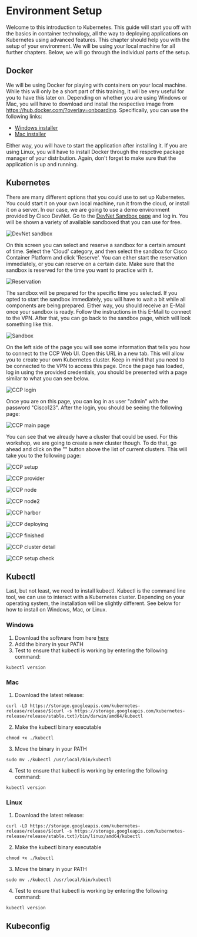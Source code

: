 # Environment Setup
Welcome to this introduction to Kubernetes. This guide will start you off with the basics in container technology, all the way to deploying applications on Kubernetes using advanced features. This chapter should help you with the setup of your environment. We will be using your local machine for all further chapters. Below, we will go through the individual parts of the setup.

## Docker
We will be using Docker for playing with containers on your local machine. While this will only be a short part of this training, it will be very useful for you to have this later on. Depending on whether you are using Windows or Mac, you will have to download and install the respective image from https://hub.docker.com/?overlay=onboarding. Specifically, you can use the following links:
- [Windows installer](https://download.docker.com/win/stable/Docker%20for%20Windows%20Installer.exe)
- [Mac installer](https://download.docker.com/mac/stable/Docker.dmg)

Either way, you will have to start the application after installing it. If you are using Linux, you will have to install Docker through the respctive package manager of your distribution. Again, don't forget to make sure that the application is up and running.

## Kubernetes
There are many different options that you could use to set up Kubernetes. You could start it on your own local machine, run it from the cloud, or install it on a server. In our case, we are going to use a demo environment provided by Cisco DevNet. Go to the [DevNet Sandbox page](https://devnetsandbox.cisco.com) and log in. You will be shown a variety of available sandboxed that you can use for free.

![DevNet sandbox](img/devnet_sandbox.png?raw=true "DevNet sandbox")

On this screen you can select and reserve a sandbox for a certain amount of time. Select the 'Cloud' category, and then select the sandbox for Cisco Container Platform and click 'Reserve'. You can either start the reservation immediately, or you can reserve on a certain date. Make sure that the sandbox is reserved for the time you want to practice with it.

![Reservation](img/reservation.png?raw=true "Reservation")

The sandbox will be prepared for the specific time you selected. If you opted to start the sandbox immediately, you will have to wait a bit while all components are being prepared. Either way, you should receive an E-Mail once your sandbox is ready. Follow the instructions in this E-Mail to connect to the VPN. After that, you can go back to the sandbox page, which will look something like this.

![Sandbox](img/sandbox.png?raw=true "Sandbox")

On the left side of the page you will see some information that tells you how to connect to the CCP Web UI. Open this URL in a new tab. This will allow you to create your own Kubernetes cluster. Keep in mind that you need to be connected to the VPN to access this page. Once the page has loaded, log in using the provided credentials, you should be presented with a page similar to what you can see below.

![CCP login](img/ccplogin.png?raw=true "CCP login")

Once you are on this page, you can log in as user "admin" with the password "Cisco123". After the login, you should be seeing the following page:

![CCP main page](img/ccpmainstart.png?raw=true "CCP main page")

You can see that we already have a cluster that could be used. For this workshop, we are going to create a new cluster though. To do that, go ahead and click on the "" button above the list of current clusters. This will take you to the following page:

![CCP setup](img/ccpsetup.png?raw=true "CCP setup")

![CCP provider](img/ccpprovider.png?raw=true "CCP provider")

![CCP node](img/ccpnode.png?raw=true "CCP node")

![CCP node2](img/ccpnode2.png?raw=true "CCP node2")

![CCP harbor](img/ccpharbor.png?raw=true "CCP harbor")

![CCP deploying](img/ccpmaindeploying.png?raw=true "CCP deploying")

![CCP finished](img/ccpmainfinished.png?raw=true "CCP finished")

![CCP cluster detail](img/ccpclusterdetail.png?raw=true "CCP cluster detail")

![CCP setup check](img/ccpsetupcheck.png?raw=true "CCP setup check")


## Kubectl
Last, but not least, we need to install kubectl. Kubectl is the command line tool, we can use to interact with a Kubernetes cluster. Depending on your operating system, the installation will be slightly different. See below for how to install on Windows, Mac, or Linux.

### Windows
1. Download the software from here [here](https://storage.googleapis.com/kubernetes-release/release/v1.15.0/bin/windows/amd64/kubectl.exe)
2. Add the binary in your PATH
3. Test to ensure that kubectl is working by entering the following command:
```
kubectl version
```

### Mac
1. Download the latest release:
```
curl -LO https://storage.googleapis.com/kubernetes-release/release/$(curl -s https://storage.googleapis.com/kubernetes-release/release/stable.txt)/bin/darwin/amd64/kubectl
```

2. Make the kubectl binary executable
```
chmod +x ./kubectl
```

3. Move the binary in your PATH
```
sudo mv ./kubectl /usr/local/bin/kubectl
```

4. Test to ensure that kubectl is working by entering the following command:
```
kubectl version
```

### Linux
1. Download the latest release:
```
curl -LO https://storage.googleapis.com/kubernetes-release/release/$(curl -s https://storage.googleapis.com/kubernetes-release/release/stable.txt)/bin/linux/amd64/kubectl
```

2. Make the kubectl binary executable
```
chmod +x ./kubectl
```

3. Move the binary in your PATH
```
sudo mv ./kubectl /usr/local/bin/kubectl
```

4. Test to ensure that kubectl is working by entering the following command:
```
kubectl version
```

## Kubeconfig



























<!--
## Kubectl Auto-completion (optional)
With the components above, we already have everything that we will need for the training. Additionally, we can set up auto-completion for the kubectl on Mac and Linux. See below how to install the feature on Linux and Mac.

### Mac
To install the feature on Mac, you will first have to make sure that bash autocompletion is installed. You can check that via the following command:

```
type _init_completion
```

If the command does not succeed, you first need to install bash-autocomplete via the following command (requires Homebrew):

```
brew install bash-completion@2
```

Now go to your '~/.bashrc' file, and add this entry it:

```
export BASH_COMPLETION_COMPAT_DIR="/usr/local/etc/bash_completion.d"
[[ -r "/usr/local/etc/profile.d/bash_completion.sh" ]] && . "/usr/local/etc/profile.d/bash_completion.sh"
```

After this, you need to reload your shell, then kubectl autocompletion should be working.


### Linux
```
apt-get install bash-completion
```
or
```
yum install bash-completion
```





To enable this feature, you first need to check if you have bash autocompletion installed on your system. Run the following command to find out:
```
type _init_completion
```
-->
